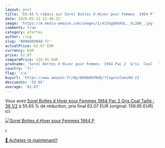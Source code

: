 ```yaml
---
layout: post
title: '55.65 % rabais sur Sorel Bottes d Hiver pour Femmes  1964 P'
date: 2020-05-22 21:48:22
image: 'https://m.media-amazon.com/images/I/41SGg88mXbL._SL200_.jpg'
comments: true
category: ofertas
author: ring
slug: 'B00A0OVN48-fr'
actualPrice: 62.07 EUR
currency: EUR
price: 62.07
comparePrice: 139.95 EUR
prodname: 'Sorel Bottes d Hiver pour Femmes  1964 Pac 2  Gris  Coal   Taille : 36 1/2'
country: 'fr'
flag: '🇫🇷'
buyurl: 'https://www.amazon.fr/dp/B00A0OVN48/?tag=tolees0d-21'
descuento: '55.65'
average: '62.07'
---
```


Vous avez [Sorel Bottes d Hiver pour Femmes  1964 Pac 2  Gris  Coal   Taille : 36 1/2](https://www.amazon.fr/dp/B00A0OVN48/?tag=tolees0d-21)  à  55.65 % de réduction, prix final  62.07 EUR (original: 139.95 EUR) ici:

[![Sorel Bottes d Hiver pour Femmes  1964 P](https://m.media-amazon.com/images/I/41SGg88mXbL._SL200_.jpg)](https://www.amazon.fr/dp/B00A0OVN48/?tag=tolees0d-21)

ℹ️:


[🛒 Achetez-le maintenant!!](https://www.amazon.fr/dp/B00A0OVN48/?tag=tolees0d-21)
